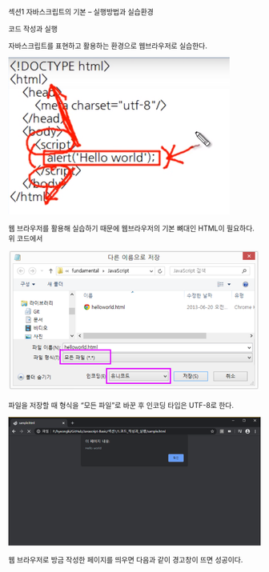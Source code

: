 섹션1 자바스크립트의 기본 – 실행방법과 실습환경

코드 작성과 실행


자바스크립트를 표현하고 활용하는 환경으로 웹브라우저로 실습한다.

![p1](/img/s1_1_1.png)

웹 브라우저를 활용해 실습하기 때문에 웹브라우저의 기본 뼈대인 HTML이 필요하다. 위 코드에서 <script> 태그만 자바스크립트 언어다. 나머지는 

코드 참고
<!DOCTYPE html>
<html>
    <head>
        <meta charset="utf-8"/>
    </head>
    <body>
        <script>
            alert('Hello world');
        </script>
    </body>
</html>

![p1](/img/s1_1_2.png)

파일을 저장할 때 형식을 “모든 파일”로 바꾼 후 인코딩 타입은 UTF-8로 한다.

![p1](/img/s1_1_3.png)

웹 브라우저로 방금 작성한 페이지를 띄우면 다음과 같이 경고창이 뜨면 성공이다.